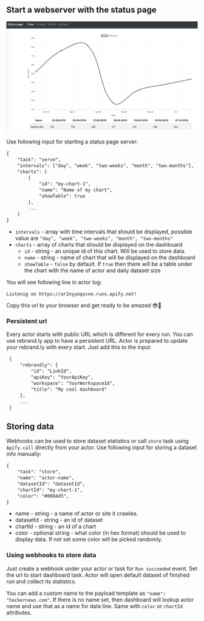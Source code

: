 ## Start a webserver with the status page

![Screenshot](doc/dashboard.png)

Use following input for starting a status page server:

```
{
    "task": "serve",
    "intervals": ["day", "week", "two-weeks", "month", "two-months"],
    "charts": [
        {
            "id": "my-chart-1",
            "name": "Name of my chart",
            "showTable": true
        },
        ...
    ]
}
```

- `intervals` - array with time intervals that should be displayed, possible value are `"day", "week", "two-weeks", "month", "two-months"`
- `charts` - array of charts that should be displayed on the dashboard
    - `id` - string - an unique id of this chart. Will be used to store data. 
    - `name` - string - name of chart that will be displayed on the dashboard
    - `showTable` - `false` by default. If `true` then there will be a table under the chart with the name of actor and daily dataset size

You will see following line in actor log:

```
Listenig on https://ar2nyyoqxcnn.runs.apify.net!
```

Copy this url to your browser and get ready to be amazed 😎🍿

### Persistent url

Every actor starts with public URL which is different for every run. 
You can use rebrand.ly app to have a persistent URL. 
Actor is prepared to update your rebrand.ly with every start. Just add this to the input:

```
 {
     "rebrandly": {
         "id": "LinkId",
         "apiKey": "YourApiKey",
         "workspace": "YourWorkspaceId",
         "title": "My cool dashboard"
     },
     ...
 }
```

## Storing data

Webhooks can be used to store dataset statistics or call `store` task using `Apify.call` directly from your actor.
Use following input for storing a dataset info manually:

```
{
    "task": "store",
    "name": "actor-name",
    "datasetId": "datasetId",
    "chartId": "my-chart-1",
    "color": "#0084d5",
}
```

- name - string - a name of actor or site it crawles.
- datasetId - string - an id of dataset
- chartId - string - an id of a chart
- color - optional string - what color (in hex format) should be used to display data. If not set some color will be picked randomly.

### Using webhooks to store data

Just create a webhook under your actor or task for `Run succeeded` event.
Set the url to start dashboard task. Actor will open default dataset of finished run and collect its statistics.

You can add a custom name to the payload template as `"name": "hackernews.com"`.
If there is no name set, then dashboard will lookup actor name and use that as a name for data line. 
Same with `color` or `chartId` attributes.  
